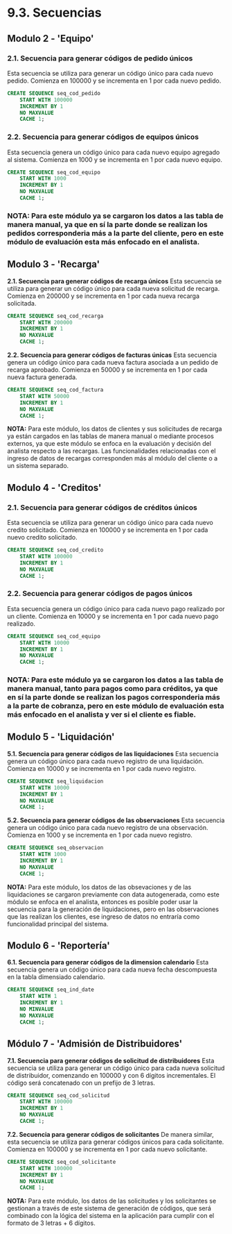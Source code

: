 # 9.3. Secuencias
## Modulo 2 - 'Equipo'

### 2.1. Secuencia para generar códigos de pedido únicos
Esta secuencia se utiliza para generar un código único para cada nuevo pedido. Comienza en 100000 y se incrementa en 1 por cada nuevo pedido.

```sql
CREATE SEQUENCE seq_cod_pedido
    START WITH 100000
    INCREMENT BY 1
    NO MAXVALUE
    CACHE 1;
```
### 2.2. Secuencia para generar códigos de equipos únicos
Esta secuencia genera un código único para cada nuevo equipo agregado al sistema. Comienza en 1000 y se incrementa en 1 por cada nuevo equipo.

```sql
CREATE SEQUENCE seq_cod_equipo
    START WITH 1000
    INCREMENT BY 1
    NO MAXVALUE
    CACHE 1;
```

### **NOTA:** Para este módulo ya se cargaron los datos a las tabla de manera manual, ya que en sí la parte donde se realizan los pedidos corresponderia más a la parte del cliente, pero en este módulo de evaluación esta más enfocado en el analista.

## Modulo 3 - 'Recarga'
**2.1. Secuencia para generar códigos de recarga únicos**
Esta secuencia se utiliza para generar un código único para cada nueva solicitud de recarga. Comienza en 200000 y se incrementa en 1 por cada nueva recarga solicitada.

```sql
CREATE SEQUENCE seq_cod_recarga
    START WITH 200000
    INCREMENT BY 1
    NO MAXVALUE
    CACHE 1;
```
**2.2. Secuencia para generar códigos de facturas únicas**
Esta secuencia genera un código único para cada nueva factura asociada a un pedido de recarga aprobado. Comienza en 50000 y se incrementa en 1 por cada nueva factura generada.

```sql
CREATE SEQUENCE seq_cod_factura
    START WITH 50000
    INCREMENT BY 1
    NO MAXVALUE
    CACHE 1;
```
**NOTA:**
Para este módulo, los datos de clientes y sus solicitudes de recarga ya están cargados en las tablas de manera manual o mediante procesos externos, ya que este módulo se enfoca en la evaluación y decisión del analista respecto a las recargas. Las funcionalidades relacionadas con el ingreso de datos de recargas corresponden más al módulo del cliente o a un sistema separado.

## Modulo 4 - 'Creditos'

### 2.1. Secuencia para generar códigos de créditos únicos
Esta secuencia se utiliza para generar un código único para cada nuevo credito solicitado. Comienza en 100000 y se incrementa en 1 por cada nuevo credito solicitado.

```sql
CREATE SEQUENCE seq_cod_credito
    START WITH 100000
    INCREMENT BY 1
    NO MAXVALUE
    CACHE 1;
```
### 2.2. Secuencia para generar códigos de pagos únicos
Esta secuencia genera un código único para cada nuevo pago realizado por un cliente. Comienza en 10000 y se incrementa en 1 por cada nuevo pago realizado.

```sql
CREATE SEQUENCE seq_cod_equipo
    START WITH 10000
    INCREMENT BY 1
    NO MAXVALUE
    CACHE 1;
```

### **NOTA:** Para este módulo ya se cargaron los datos a las tabla de manera manual, tanto para pagos como para créditos, ya que en sí la parte donde se realizan los pagos corresponderia más a la parte de cobranza, pero en este módulo de evaluación esta más enfocado en el analista y ver si el cliente es fiable.
## Modulo 5 - 'Liquidación'

**5.1. Secuencia para generar códigos de las liquidaciones**
Esta secuencia genera un código único para cada nuevo registro de una liquidación. Comienza en 10000 y se incrementa en 1 por cada nuevo registro.

```sql
CREATE SEQUENCE seq_liquidacion
    START WITH 10000
    INCREMENT BY 1
    NO MAXVALUE
    CACHE 1;
```
**5.2. Secuencia para generar códigos de las observaciones**
Esta secuencia genera un código único para cada nuevo registro de una observación. Comienza en 1000 y se incrementa en 1 por cada nuevo registro.

```sql
CREATE SEQUENCE seq_observacion
    START WITH 1000
    INCREMENT BY 1
    NO MAXVALUE
    CACHE 1;
```
**NOTA:**
Para este módulo, los datos de las obsevaciones y de las liquidaciones se cargaron previamente con data autogenerada, como este módulo se enfoca en el analista, entonces es posible poder usar la secuencia para la generación de liquidaciones, pero en las observaciones que las realizan los clientes, ese ingreso de datos no entraría como funcionalidad principal del sistema.

## Modulo 6 - 'Reportería'

**6.1. Secuencia para generar códigos de la dimension calendario**
Esta secuencia genera un código único para cada nueva fecha descompuesta en la tabla dimensiado calendario.

```sql
CREATE SEQUENCE seq_ind_date
    START WITH 1 
    INCREMENT BY 1
    NO MINVALUE
    NO MAXVALUE
    CACHE 1;
```


## Módulo 7 - 'Admisión de Distribuidores'

**7.1. Secuencia para generar códigos de solicitud de distribuidores**
Esta secuencia se utiliza para generar un código único para cada nueva solicitud de distribuidor, comenzando en 100000 y con 6 dígitos incrementales. El código será concatenado con un prefijo de 3 letras.

```sql
CREATE SEQUENCE seq_cod_solicitud
    START WITH 100000
    INCREMENT BY 1
    NO MAXVALUE
    CACHE 1;
```

**7.2. Secuencia para generar códigos de solicitantes**
De manera similar, esta secuencia se utiliza para generar códigos únicos para cada solicitante. Comienza en 100000 y se incrementa en 1 por cada nuevo solicitante.

```sql
CREATE SEQUENCE seq_cod_solicitante
    START WITH 100000
    INCREMENT BY 1
    NO MAXVALUE
    CACHE 1;
```

**NOTA:**
Para este módulo, los datos de las solicitudes y los solicitantes se gestionan a través de este sistema de generación de códigos, que será combinado con la lógica del sistema en la aplicación para cumplir con el formato de 3 letras + 6 dígitos.
